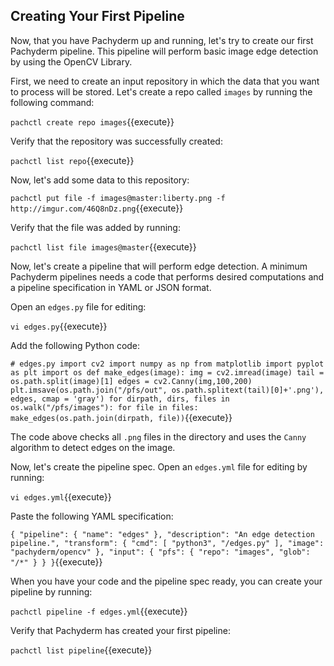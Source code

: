 ## Creating Your First Pipeline

Now, that you have Pachyderm up and running, let's
try to create our first Pachyderm pipeline. This
pipeline will perform basic image edge detection
by using the OpenCV Library.

First, we need to create an input repository in which
the data that you want to process will be stored. Let's
create a repo called `images` by running the following
command:

`pachctl create repo images`{{execute}}

Verify that the repository was successfully created:

`pachctl list repo`{{execute}}

Now, let's add some data to this repository:

`pachctl put file -f images@master:liberty.png -f http://imgur.com/46Q8nDz.png`{{execute}}

Verify that the file was added by running:

`pachctl list file images@master`{{execute}}

Now, let's create a pipeline that will perform edge detection.
A minimum Pachyderm pipelines needs a code that performs
desired computations and a pipeline specification in YAML
or JSON format.

Open an `edges.py` file for editing: 

`vi edges.py`{{execute}}

Add the following Python code:

`# edges.py
import cv2
import numpy as np
from matplotlib import pyplot as plt
import os
def make_edges(image):
   img = cv2.imread(image)
   tail = os.path.split(image)[1]
   edges = cv2.Canny(img,100,200)
   plt.imsave(os.path.join("/pfs/out", os.path.splitext(tail)[0]+'.png'), edges, cmap = 'gray')
for dirpath, dirs, files in os.walk("/pfs/images"):
   for file in files:
       make_edges(os.path.join(dirpath, file))`{{execute}}

The code above checks all `.png` files in the directory and uses the `Canny`
algorithm to detect edges on the image.

Now, let's create the pipeline spec.
Open an `edges.yml` file for editing by running:

`vi edges.yml`{{execute}}

Paste the following YAML specification:

`{
  "pipeline": {
    "name": "edges"
  },
  "description": "An edge detection pipeline.",
  "transform": {
    "cmd": [ "python3", "/edges.py" ],
    "image": "pachyderm/opencv"
  },
  "input": {
    "pfs": {
      "repo": "images",
      "glob": "/*"
    }
  }
}`{{execute}}

When you have your code and the pipeline spec ready, you
can create your pipeline by running:

`pachctl pipeline -f edges.yml`{{execute}}

Verify that Pachyderm has created your first pipeline:

`pachctl list pipeline`{{execute}}

